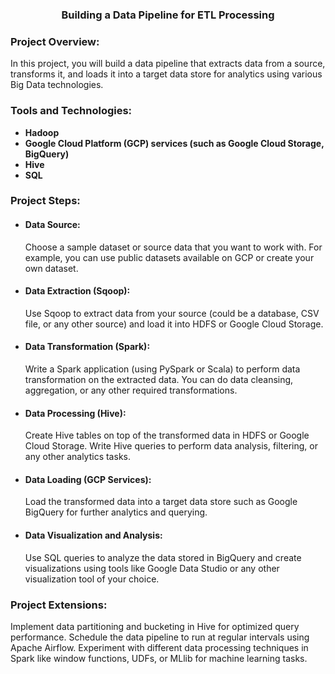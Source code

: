 <h3 align="center">Building a Data Pipeline for ETL Processing</h3>

<h3>Project Overview:</h3>
<p align="left"> 
In this project, you will build a data pipeline that extracts data from a source, transforms it, and loads it into a target data store for analytics using various Big Data technologies.
</p>

<h3>Tools and Technologies:</h3>

- **Hadoop**
- **Google Cloud Platform (GCP) services (such as Google Cloud Storage, BigQuery)**
- **Hive**
- **SQL**

<h3>Project Steps:</h3>

<p align="left"> 
  
- <h4>Data Source:</h4> Choose a sample dataset or source data that you want to work with. For example, you can use public datasets available on GCP or create your own dataset.

- <h4>Data Extraction (Sqoop):</h4> Use Sqoop to extract data from your source (could be a database, CSV file, or any other source) and load it into HDFS or Google Cloud Storage.

- <h4>Data Transformation (Spark):</h4> Write a Spark application (using PySpark or Scala) to perform data transformation on the extracted data. You can do data cleansing, aggregation, or any other required transformations.

- <h4>Data Processing (Hive):</h4> Create Hive tables on top of the transformed data in HDFS or Google Cloud Storage. Write Hive queries to perform data analysis, filtering, or any other analytics tasks.

- <h4>Data Loading (GCP Services):</h4> Load the transformed data into a target data store such as Google BigQuery for further analytics and querying.

- <h4>Data Visualization and Analysis:</h4> Use SQL queries to analyze the data stored in BigQuery and create visualizations using tools like Google Data Studio or any other visualization tool of your choice.
</p>

<h3>Project Extensions:</h3>

<p align="left"> 
Implement data partitioning and bucketing in Hive for optimized query performance.
Schedule the data pipeline to run at regular intervals using Apache Airflow.
Experiment with different data processing techniques in Spark like window functions, UDFs, or MLlib for machine learning tasks.
</p>
